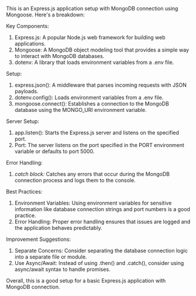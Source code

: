 This is an Express.js application setup with MongoDB connection using Mongoose. Here's a breakdown:

Key Components:

1. Express.js: A popular Node.js web framework for building web applications.
2. Mongoose: A MongoDB object modeling tool that provides a simple way to interact with MongoDB databases.
3. dotenv: A library that loads environment variables from a .env file.

Setup:

1. express.json(): A middleware that parses incoming requests with JSON payloads.
2. dotenv.config(): Loads environment variables from a .env file.
3. mongoose.connect(): Establishes a connection to the MongoDB database using the MONGO_URI environment variable.

Server Setup:

1. app.listen(): Starts the Express.js server and listens on the specified port.
2. Port: The server listens on the port specified in the PORT environment variable or defaults to port 5000.

Error Handling:

1. *catch block:* Catches any errors that occur during the MongoDB connection process and logs them to the console.

Best Practices:

1. Environment Variables: Using environment variables for sensitive information like database connection strings and port numbers is a good practice.
2. Error Handling: Proper error handling ensures that issues are logged and the application behaves predictably.

Improvement Suggestions:

1. Separate Concerns: Consider separating the database connection logic into a separate file or module.
2. Use Async/Await: Instead of using .then() and .catch(), consider using async/await syntax to handle promises.

Overall, this is a good setup for a basic Express.js application with MongoDB connection.
